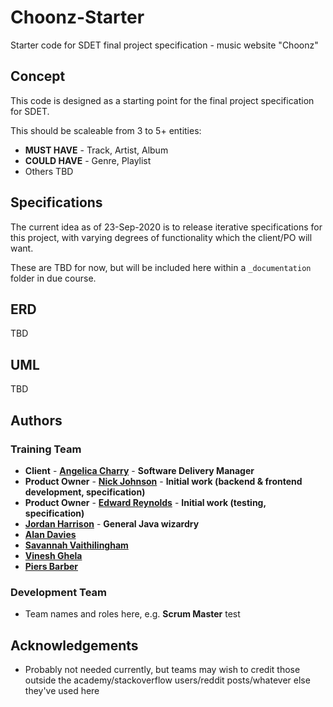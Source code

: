 # Choonz-Starter

Starter code for SDET final project specification - music website "Choonz"

## Concept

This code is designed as a starting point for the final project specification for SDET.

This should be scaleable from 3 to 5+ entities:

- **MUST HAVE** - Track, Artist, Album
- **COULD HAVE** - Genre, Playlist
- Others TBD

## Specifications

The current idea as of 23-Sep-2020 is to release iterative specifications for this project, with varying degrees of functionality which the client/PO will want.

These are TBD for now, but will be included here within a `_documentation` folder in due course.

## ERD

TBD

## UML

TBD

## Authors

### Training Team

- **Client** - [**Angelica Charry**](https://github.com/acharry) - **Software Delivery Manager**
- **Product Owner** - [**Nick Johnson**](https://github.com/nickrstewarttds) - **Initial work (backend & frontend development, specification)**
- **Product Owner** - [**Edward Reynolds**](https://github.com/Edrz-96) - **Initial work (testing, specification)**
- [**Jordan Harrison**](https://github.com/JHarry444) - **General Java wizardry**
- [**Alan Davies**](https://github.com/MorickClive)
- [**Savannah Vaithilingham**](https://github.com/savannahvaith)
- [**Vinesh Ghela**](https://github.com/vineshghela)
- [**Piers Barber**](https://github.com/PCMBarber)

### Development Team

- Team names and roles here, e.g. **Scrum Master**
test

## Acknowledgements

- Probably not needed currently, but teams may wish to credit those outside the academy/stackoverflow users/reddit posts/whatever else they've used here
